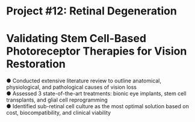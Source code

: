 # Project #12: Retinal Degeneration
# Validating Stem Cell-Based Photoreceptor Therapies for Vision Restoration

● Conducted extensive literature review to outline anatomical, physiological, and pathological causes of vision loss                
● Assessed 3 state-of-the-art treatments: bionic eye implants, stem cell transplants, and glial cell reprogramming                   
● Identified sub-retinal cell culture as the most optimal solution based on cost, biocompatibility, and clinical viability                  
